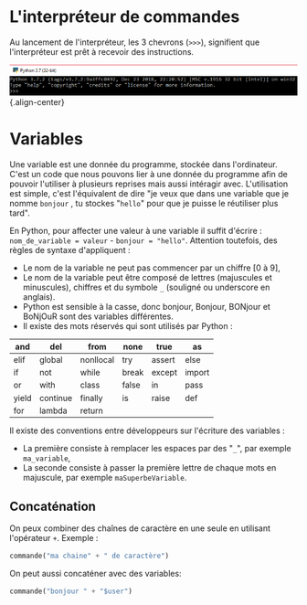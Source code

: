 <!-- TITLE: Python - Bases -->
<!-- SUBTITLE: A quick summary of Bases -->

# L'interpréteur de commandes
Au lancement de l'interpréteur, les 3 chevrons (`>>>`), signifient que l'interpréteur est prêt à recevoir des instructions.

![Python Interpreteur](/uploads/python/python-interpreteur.png "Python Interpreteur"){.align-center}
# Variables
Une variable est une donnée du programme, stockée dans l'ordinateur. C'est un code que nous pouvons lier à une donnée du programme afin de pouvoir l'utiliser à plusieurs reprises mais aussi intéragir avec.
L'utilisation est simple, c'est l'équivalent de dire "je veux que dans une variable que je nomme `bonjour` , tu stockes "`hello`"  pour que je puisse le réutiliser plus tard".

En Python, pour affecter une valeur à une variable il suffit d'écrire : `nom_de_variable = valeur` - `bonjour = "hello"`.
Attention toutefois, des règles de syntaxe d'appliquent :
* Le nom de la variable ne peut pas commencer par un chiffre [0 à 9],
* Le nom de la variable peut être composé de lettres (majuscules et minuscules), chiffres et du symbole `_` (souligné ou underscore en anglais).
* Python est sensible à la casse, donc bonjour, Bonjour, BONjour et BoNjOuR sont des variables différentes.
* Il existe des mots réservés qui sont utilisés par Python :

|and|del|from|none|true|as|
|---|---|----|----|----|--|
|elif|global|nonllocal|try|assert|else|
|if|not|while|break|except|import|
|or|with|class|false|in|pass|
|yield|continue|finally|is|raise|def|
|for|lambda|return||||

Il existe des conventions entre développeurs sur l'écriture des variables :
- La première consiste à remplacer les espaces par des "`_`", par exemple `ma_variable`,
- La seconde consiste à passer la première lettre de chaque mots en majuscule, par exemple `maSuperbeVariable`.


## Concaténation
On peux combiner des chaînes de caractère en une seule en utilisant l'opérateur `+`.
Exemple :

```python
commande("ma chaine" + " de caractère")
```

On peut aussi concaténer avec des variables:
```python
commande("bonjour " + "$user")
```
